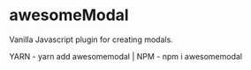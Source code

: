# awesomeModal
Vanilla Javascript plugin for creating modals.

YARN - yarn add awesomemodal | 
NPM - npm i awesomemodal

